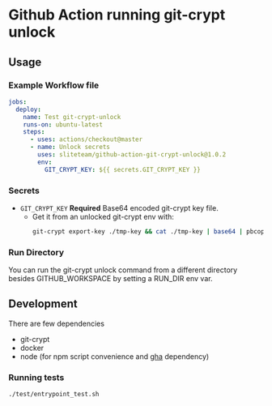 # Github Action running git-crypt unlock

## Usage

### Example Workflow file

```yaml
jobs:
  deploy:
    name: Test git-crypt-unlock
    runs-on: ubuntu-latest
    steps:
      - uses: actions/checkout@master
      - name: Unlock secrets
        uses: sliteteam/github-action-git-crypt-unlock@1.0.2
        env:
          GIT_CRYPT_KEY: ${{ secrets.GIT_CRYPT_KEY }}
```

### Secrets

- `GIT_CRYPT_KEY` **Required** Base64 encoded git-crypt key file.
  - Get it from an unlocked git-crypt env with:
    ```sh
    git-crypt export-key ./tmp-key && cat ./tmp-key | base64 | pbcopy && rm ./tmp-key
    ```

### Run Directory

You can run the git-crypt unlock command from a different directory besides GITHUB_WORKSPACE by setting a RUN_DIR env var.

## Development

There are few dependencies

- git-crypt
- docker
- node (for npm script convenience and [gha](https://github.com/tschoffelen/gha) dependency)

### Running tests

```shell script
./test/entrypoint_test.sh
```
